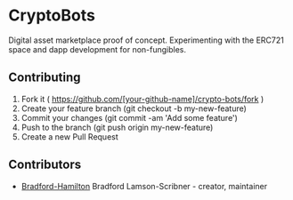 # CryptoBots

Digital asset marketplace proof of concept. Experimenting with the ERC721
space and dapp development for non-fungibles.

## Contributing

1. Fork it ( https://github.com/[your-github-name]/crypto-bots/fork )
2. Create your feature branch (git checkout -b my-new-feature)
3. Commit your changes (git commit -am 'Add some feature')
4. Push to the branch (git push origin my-new-feature)
5. Create a new Pull Request

## Contributors

- [Bradford-Hamilton](https://github.com/bradford-hamilton) Bradford Lamson-Scribner - creator, maintainer
